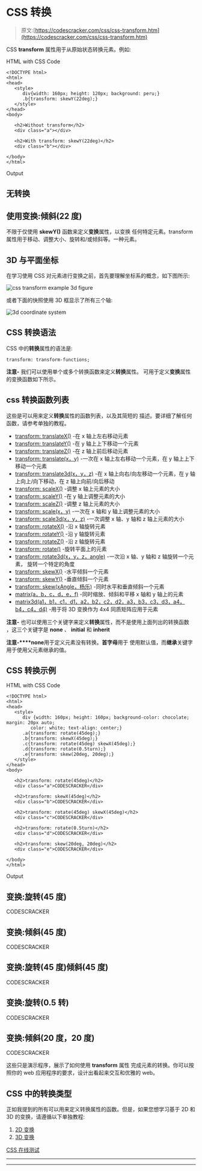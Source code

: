 # CSS 转换

> 原文:[https://codescracker.com/css/css-transform.htm](https://codescracker.com/css/css-transform.htm)

CSS **transform** 属性用于从原始状态转换元素。例如:

HTML with CSS Code

```
<!DOCTYPE html>
<html>
<head>
   <style>
      div{width: 160px; height: 120px; background: peru;}
      .b{transform: skewY(22deg);}
   </style>
</head>
<body>

   <h2>Without transform</h2>
   <div class="a"></div>

   <h2>With transform: skewY(22deg)</h2>
   <div class="b"></div>

</body>
</html>
```

Output

## 无转换

## 使用变换:倾斜(22 度)

不限于仅使用 **skewY()** 函数来定义**变换**属性，以变换 任何特定元素。transform 属性用于移动、调整大小、旋转和/或倾斜等。一种元素。

## 3D 与平面坐标

在学习使用 CSS 对元素进行变换之前，首先要理解坐标系的概念，如下图所示:

![css transform example 3d figure](../Images/d6c329a6c9f35d165cf94a4a13e5f857.png)

或者下面的快照使用 3D 框显示了所有三个轴:

![3d coordinate system](../Images/81c3542469db76c1d0ed897ecfd8af4b.png)

## CSS 转换语法

CSS 中的**转换**属性的语法是:

```
transform: transform-functions;
```

**注意-** 我们可以使用单个或多个转换函数来定义**转换**属性。 可用于定义**变换**属性的变换函数如下所示。

## css 转换函数列表

这些是可以用来定义**转换**属性的函数列表，以及其简短的 描述。要详细了解任何函数，请参考单独的教程。

*   [transform: translateX()](/css/css-translatex-function.htm) -在 x 轴上左右移动元素
*   [transform: translateY()](/css/css-translatey-function.htm) -在 y 轴上上下移动一个元素
*   [transform: translateZ()](/css/css-translatez-function.htm) -在 z 轴上前后移动元素
*   [transform: translate(x，y)](/css/css-translate-function.htm) -一次在 x 轴上左右移动一个元素，在 y 轴上上下移动一个元素
*   [transform: translate3d(x，y，z)](/css/css-translate3d-function.htm) -在 x 轴上向右/向左移动一个元素，在 y 轴上向上/向下移动，在 z 轴上向前/向后移动
*   [transform: scaleX()](/css/css-scalex-function.htm) -调整 x 轴上元素的大小
*   [transform: scaleY()](/css/css-scaley-function.htm) -在 y 轴上调整元素的大小
*   [transform: scaleZ()](/css/css-scalez-function.htm) -调整 z 轴上元素的大小
*   [transform: scale(x，y)](/css/css-scale-function.htm) -一次在 x 轴和 y 轴上调整元素的大小
*   [transform: scale3d(x，y，z)](/css/css-scale3d-function.htm) -一次调整 x 轴、y 轴和 z 轴上元素的大小
*   [transform: rotateX()](/css/css-rotatex-function.htm) -沿 x 轴旋转元素
*   [transform: rotateY()](/css/css-rotatey-function.htm) -沿 y 轴旋转元素
*   [transform: rotateZ()](/css/css-rotatez-function.htm) -沿 z 轴旋转元素
*   [transform: rotate()](/css/css-rotate-function.htm) -旋转平面上的元素
*   [transform: rotate3d(x，y，z，angle)](/css/css-rotate3d-function.htm) -一次沿 x 轴、y 轴和 z 轴旋转一个元素， 旋转一个特定的角度
*   [transform: skewX()](/css/css-skewx-function.htm) -水平倾斜一个元素
*   [transform: skewY()](/css/css-skewy-function.htm) -垂直倾斜一个元素
*   [transform: skew(xAngle，杨乐)](/css/css-skew-function.htm) -同时水平和垂直倾斜一个元素
*   [matrix(a，b，c，d，e，f)](/css/css-matrix-function.htm) -同时缩放、倾斜和平移 x 轴和 y 轴上的元素
*   [matrix3d(a1，b1，c1，d1，a2，b2，c2，d2，a3，b3，c3，d3，a4，b4，c4，d4)](/css/css-matrix3d-function.htm) -用于将 3D 变换作为 4x4 同质矩阵应用于元素

**注意-** 也可以使用三个关键字来定义**转换**属性，而不是使用上面列出的转换函数 ，这三个关键字是 **none** 、 **initial** 和 **inherit**

**注意-****none**用于定义元素没有转换。**首字母**用于 使用默认值，而**继承**关键字用于使用父元素继承的值。

## CSS 转换示例

HTML with CSS Code

```
<!DOCTYPE html>
<html>
<head>
   <style>
      div {width: 160px; height: 160px; background-color: chocolate; margin: 20px auto;
         color: white; text-align: center;}
      .a{transform: rotate(45deg);}
      .b{transform: skewX(45deg);}
      .c{transform: rotate(45deg) skewX(45deg);}
      .d{transform: rotate(0.5turn);}
      .e{transform: skew(20deg, 20deg);}
   </style>
</head>
<body>

   <h2>transform: rotate(45deg)</h2>
   <div class="a">CODESCRACKER</div>

   <h2>transform: skewX(45deg)</h2>
   <div class="b">CODESCRACKER</div>

   <h2>transform: rotate(45deg) skewX(45deg)</h2>
   <div class="c">CODESCRACKER</div>

   <h2>transform: rotate(0.5turn)</h2>
   <div class="d">CODESCRACKER</div>

   <h2>transform: skew(20deg, 20deg)</h2>
   <div class="e">CODESCRACKER</div>

</body>
</html>
```

Output

## 变换:旋转(45 度)

CODESCRACKER

## 变换:倾斜(45 度)

CODESCRACKER

## 变换:旋转(45 度)倾斜(45 度)

CODESCRACKER

## 变换:旋转(0.5 转)

CODESCRACKER

## 变换:倾斜(20 度，20 度)

CODESCRACKER

这些只是演示程序，展示了如何使用 **transform** 属性 完成元素的转换。你可以按照你的 web 应用程序的要求，设计出看起来交互和优雅的 web。

## CSS 中的转换类型

正如我提到的所有可以用来定义转换属性的函数。但是，如果您想学习基于 2D 和 3D 的变换，请遵循以下单独教程:

1.  [2D 变换](/css/css-2d-transform.htm)
2.  [3D 变换](/css/css-3d-transform.htm)

[CSS 在线测试](/exam/showtest.php?subid=5)

* * *

* * *